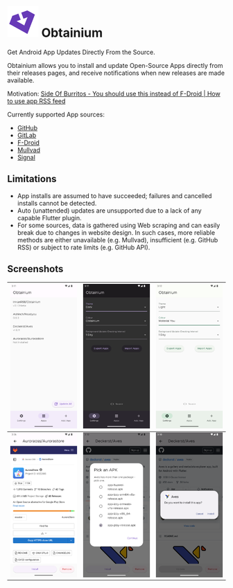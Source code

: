 # ![Obtainium Icon](./android/app/src/main/res/drawable/ic_notification.png) Obtainium

Get Android App Updates Directly From the Source.

Obtainium allows you to install and update Open-Source Apps directly from their releases pages, and receive notifications when new releases are made available.

Motivation: [Side Of Burritos - You should use this instead of F-Droid | How to use app RSS feed](https://youtu.be/FFz57zNR_M0)

Currently supported App sources:
- [GitHub](https://github.com/)
- [GitLab](https://gitlab.com/)
- [F-Droid](https://f-droid.org/)
- [Mullvad](https://mullvad.net/en/)
- [Signal](https://signal.org/)

## Limitations
- App installs are assumed to have succeeded; failures and cancelled installs cannot be detected.
- Auto (unattended) updates are unsupported due to a lack of any capable Flutter plugin.
- For some sources, data is gathered using Web scraping and can easily break due to changes in website design. In such cases, more reliable methods are either unavailable (e.g. Mullvad), insufficient (e.g. GitHub RSS) or subject to rate limits (e.g. GitHub API).

## Screenshots

| <img src="./assets/screenshots/1.apps.png" alt="Apps Page" /> | <img src="./assets/screenshots/2.dark_theme.png" alt="Dark Theme" />           | <img src="./assets/screenshots/3.material_you.png" alt="Material You" />    |
| ------------------------------------------------------ | ----------------------------------------------------------------------- | -------------------------------------------------------------------- |
| <img src="./assets/screenshots/4.app.png" alt="App Page" />   | <img src="./assets/screenshots/5.apk_picker.png" alt="Multiple APK Support" /> | <img src="./assets/screenshots/6.apk_install.png" alt="App Installation" /> |
